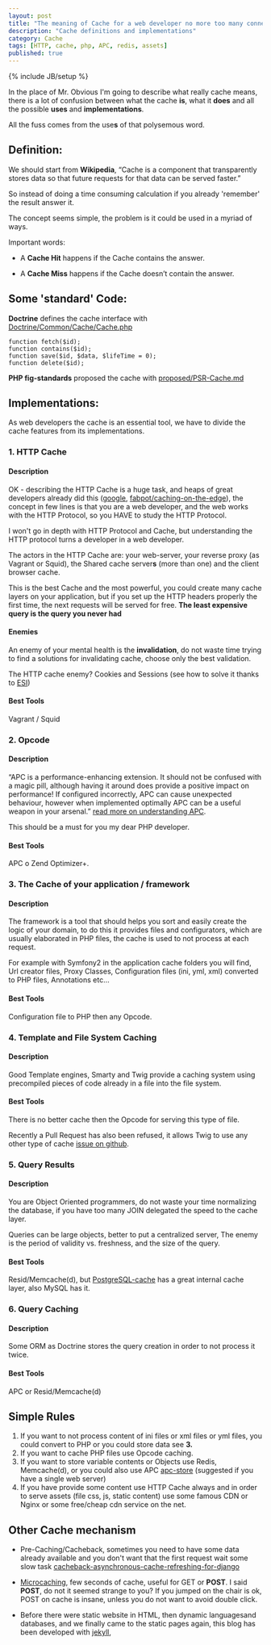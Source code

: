 ```yaml
---
layout: post
title: "The meaning of Cache for a web developer no more too many connection"
description: "Cache definitions and implementations"
category: Cache
tags: [HTTP, cache, php, APC, redis, assets]
published: true
---
```

{% include JB/setup %}


In the place of Mr. Obvious I'm going to describe what really cache means, there is a lot of confusion between what the cache **is**, what it **does** and all the possible **uses** and **implementations**.

All the fuss comes from the use**s** of that polysemous word.

## Definition:

We should start from **Wikipedia**, “Cache is a component that transparently stores data so that future requests for that data can be served faster.”

So instead of doing a time consuming calculation if you already 'remember' the result answer it.

The concept seems simple, the problem is it could be used in a myriad of ways.

Important words:

- A **Cache Hit** happens if the Cache contains the answer.

- A **Cache Miss** happens if the Cache doesn’t contain the answer.


## Some 'standard' Code:

**Doctrine** defines the cache interface with  [Doctrine/Common/Cache/Cache.php](https://github.com/doctrine/cache/blob/master/lib/Doctrine/Common/Cache/Cache.php)

    function fetch($id);
    function contains($id);
    function save($id, $data, $lifeTime = 0);
    function delete($id);

**PHP fig-standards** proposed the cache with [proposed/PSR-Cache.md](https://github.com/php-fig/fig-standards/issues?labels=Cache&page=1&state=open)

## Implementations:

As web developers the cache is an essential tool, we have to divide the cache features from its implementations.

### 1. HTTP Cache

#### Description

OK - describing the HTTP Cache is a huge task, and heaps of great developers already did this ([google](https://www.google.com/search?q=http+cache), [fabpot/caching-on-the-edge](http://www.slideshare.net/fabpot/caching-on-the-edge)),
the concept in few lines is that you are a web developer, and the web works with the HTTP Protocol, so you HAVE to study the HTTP Protocol.

I won't go in depth with HTTP Protocol and Cache, but understanding the HTTP protocol turns a developer in a web developer.

The actors in the HTTP Cache are: your web-server, your reverse proxy (as Vagrant or Squid), the Shared cache server**s**  (more than one) and the client browser cache.

This is the best Cache and the most powerful, you could create many cache layers on your application, but
if you set up the HTTP headers properly the first time, the next requests will be served for free.
**The least expensive query is the query you never had**

#### Enemies

An enemy of your mental health is the **invalidation**, do not waste time trying to find a solutions for invalidating cache,
choose only the best validation.

The HTTP cache enemy? Cookies and Sessions (see how to solve it thanks to [ESI](https://www.google.it/search?client=ubuntu&channel=fs&q=ESI+cache&ie=utf-8&oe=utf-8&redir_esc=&ei=P6QnUbS5AsbKtAbdQQ))

#### Best Tools

Vagrant / Squid

### 2. Opcode

#### Description

“APC is a performance-enhancing extension. It should not be confused with a magic pill, although having it around does provide a positive impact on performance!
 If configured incorrectly, APC can cause unexpected behaviour, however when implemented optimally APC can be a useful weapon in your arsenal.”
[read more on understanding APC](http://techportal.inviqa.com/2010/10/07/understanding-apc/).

This should be a must for you my dear PHP developer.

#### Best Tools

APC o Zend Optimizer+.

### 3. The Cache of your application / framework

#### Description

The framework is a tool that should helps you sort and easily create the logic of your domain,
to do this it provides files and configurators, which are usually elaborated in PHP files,
the cache is used to not process at each request.

For example with Symfony2 in the application cache folders you will find, Url creator files, Proxy Classes, Configuration files (ini, yml, xml) converted to PHP files, Annotations etc...

#### Best Tools

Configuration file to PHP then any Opcode.

### 4. Template and File System Caching

#### Description

Good Template engines, Smarty and Twig provide a caching system using precompiled pieces of code already in a file into the file system.

#### Best Tools

There is no better cache then the Opcode for serving this type of file.

Recently a Pull Request has also been refused, it allows Twig to use any other type of cache [issue on github](https://github.com/fabpot/Twig/issues/728).

### 5. Query Results

#### Description

You are Object Oriented programmers, do not waste your time normalizing the database, if you have too many JOIN delegated the speed to the cache layer.

Queries can be large objects, better to put a centralized server,
The enemy is the period of validity vs. freshness, and the size of the query.

#### Best Tools

Resid/Memcache(d), but [PostgreSQL-cache](http://www.slideshare.net/uptimeforce/postgresql-query-cache-pqc) has a great internal cache layer, also MySQL has it.

### 6. Query Caching

#### Description

Some ORM as Doctrine stores the query creation in order to not process it twice.

#### Best Tools

APC or Resid/Memcache(d)

## Simple Rules

1. If you want to not process content of ini files or xml files or yml files, you could convert to PHP or you could store data see **3.**
2. If you want to cache PHP files use Opcode caching.
3. If you want to store variable contents or Objects use Redis, Memcache(d), or you could also use APC [apc-store](http://php.net/manual/en/function.apc-store.php) (suggested if you have a single web server)
4. If you have provide some content use HTTP Cache always and in order to serve assets (file css, js, static content) use some famous CDN or Nginx or some free/cheap cdn service on the net.

## Other Cache mechanism

- Pre-Caching/Cacheback, sometimes you need to have some data already available and you don't want that the first request wait some slow task [cacheback-asynchronous-cache-refreshing-for-django](http://codeinthehole.com/writing/cacheback-asynchronous-cache-refreshing-for-django)

- [Microcaching](http://www.howtoforge.com/why-you-should-always-use-nginx-with-microcaching), few seconds of cache, useful for GET or **POST**.
 I said **POST**, do not it seemed strange to you? If you jumped on the chair is ok, POST on cache is insane, unless you do not want to avoid double click.

- Before there were static website in HTML, then dynamic languages ​​and databases, and we finally came to the static pages again, this blog has been developed with [jekyll](http://jekyllbootstrap.com/lessons/jekyll-introduction.html),
 